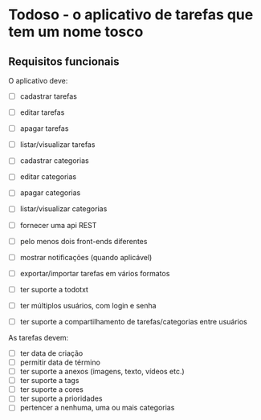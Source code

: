 # Todoso - o aplicativo de tarefas que tem um nome tosco

## Requisitos funcionais

O aplicativo deve:

- [ ] cadastrar tarefas
- [ ] editar tarefas
- [ ] apagar tarefas
- [ ] listar/visualizar tarefas

- [ ] cadastrar categorias
- [ ] editar categorias
- [ ] apagar categorias
- [ ] listar/visualizar categorias

- [ ] fornecer uma api REST
- [ ] pelo menos dois front-ends diferentes

- [ ] mostrar notificações (quando aplicável)
- [ ] exportar/importar tarefas em vários formatos
- [ ] ter suporte a todotxt
- [ ] ter múltiplos usuários, com login e senha
- [ ] ter suporte a compartilhamento de tarefas/categorias entre usuários

As tarefas devem:

- [ ] ter data de criação
- [ ] permitir data de término
- [ ] ter suporte a anexos (imagens, texto, vídeos etc.)
- [ ] ter suporte a tags
- [ ] ter suporte a cores
- [ ] ter suporte a prioridades
- [ ] pertencer a nenhuma, uma ou mais categorias